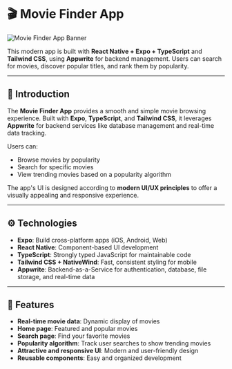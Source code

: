 # 🎬 Movie Finder App

![Movie Finder App Banner](/dist/readme/hero.png)

This modern app is built with **React Native + Expo + TypeScript** and **Tailwind CSS**, using **Appwrite** for backend management. Users can search for movies, discover popular titles, and rank them by popularity.

---

## 🤖 Introduction

The **Movie Finder App** provides a smooth and simple movie browsing experience. Built with **Expo**, **TypeScript**, and **Tailwind CSS**, it leverages **Appwrite** for backend services like database management and real-time data tracking.

Users can:

- Browse movies by popularity  
- Search for specific movies  
- View trending movies based on a popularity algorithm  

The app's UI is designed according to **modern UI/UX principles** to offer a visually appealing and responsive experience.

---

## ⚙️ Technologies

- **Expo**: Build cross-platform apps (iOS, Android, Web)  
- **React Native**: Component-based UI development  
- **TypeScript**: Strongly typed JavaScript for maintainable code  
- **Tailwind CSS + NativeWind**: Fast, consistent styling for mobile  
- **Appwrite**: Backend-as-a-Service for authentication, database, file storage, and real-time data  

---

## 🔋 Features

- **Real-time movie data**: Dynamic display of movies  
- **Home page**: Featured and popular movies  
- **Search page**: Find your favorite movies  
- **Popularity algorithm**: Track user searches to show trending movies  
- **Attractive and responsive UI**: Modern and user-friendly design  
- **Reusable components**: Easy and organized development
